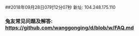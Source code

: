 ##2018年09月28日07时12分07秒 新址: 104.248.175.110
### 兔友常见问题及解答: https://github.com/wanggonging/d/blob/w/FAQ.md
